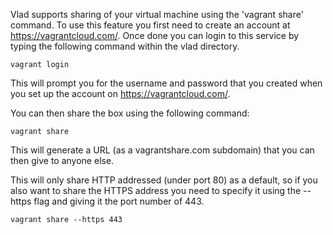 Vlad supports sharing of your virtual machine using the 'vagrant share' command. To use this feature you first need to create an account at https://vagrantcloud.com/. Once done you can login to this service by typing the following command within the vlad directory.

    vagrant login

This will prompt you for the username and password that you created when you set up the account on https://vagrantcloud.com/.

You can then share the box using the following command:

    vagrant share

This will generate a URL (as a vagrantshare.com subdomain) that you can then give to anyone else.

This will only share HTTP addressed (under port 80) as a default, so if you also want to share the HTTPS address you need to specify it using the --https flag and giving it the port number of 443.

    vagrant share --https 443